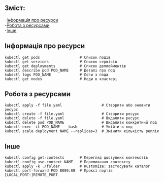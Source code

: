 ## Зміст:  
-[Інформація про ресурси](#Інформація-про-ресурси)  
-[Робота з ресурсами](#Робота-з-ресурсами)  
-[Інше](#Інше)  



##  Інформація про ресурси  
```
kubectl get pods                  # Список подів
kubectl get services              # Список сервісів
kubectl get deployments           # Список деплойментів
kubectl describe pod POD_NAME     # Деталі про под
kubectl logs POD_NAME             # Логи з пода
kubectl get nodes                 # Ноди в кластері
```

## Робота з ресурсами  
```
kubectl apply -f file.yaml                  # Створити або оновити ресурс
kubectl create -f file.yaml                 # Створити ресурс
kubectl delete -f file.yaml                 # Видалити ресурс
kubectl delete pod POD_NAME                 # Видалити конкретний под
kubectl exec -it POD_NAME -- bash           # Увійти в под
kubectl scale deployment NAME --replicas=3  # Змінити кількість реплік
```

## Інше  
```
kubectl config get-contexts       # Перегляд доступних контекстів
kubectl config use-context NAME   # Перемикання контексту
kubectl apply -k ./folder         # Kustomize: застосувати каталог
kubectl port-forward POD 8080:80  # Проксі портів [LOCAL_PORT:]REMOTE_PORT
```